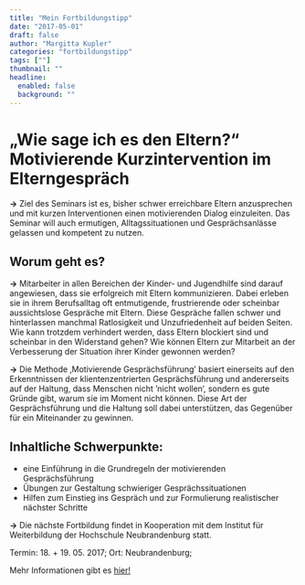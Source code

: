 ```yaml
---
title: "Mein Fortbildungstipp"
date: "2017-05-01"
draft: false
author: "Margitta Kupler"
categories: "fortbildungstipp"
tags: [""]
thumbnail: ""
headline:
  enabled: false
  background: ""
---
```


# „Wie sage ich es den Eltern?“ Motivierende Kurzintervention im Elterngespräch

**→** Ziel des Seminars ist es, bisher schwer erreichbare Eltern anzusprechen
und mit kurzen Interventionen einen motivierenden Dialog einzuleiten. Das
Seminar will auch ermutigen, Alltagssituationen und Gesprächsanlässe gelassen
und kompetent zu nutzen.

<!--more-->

## Worum geht es?

**→** Mitarbeiter in allen Bereichen der Kinder- und Jugendhilfe sind darauf
angewiesen, dass sie erfolgreich mit Eltern kommunizieren. Dabei erleben sie
in ihrem Berufsalltag oft entmutigende, frustrierende oder scheinbar
aussichtslose Gespräche mit Eltern. Diese Gespräche fallen schwer und
hinterlassen manchmal Ratlosigkeit und Unzufriedenheit auf beiden Seiten. Wie
kann trotzdem verhindert werden, dass Eltern blockiert sind und scheinbar in
den Widerstand gehen? Wie können Eltern zur Mitarbeit an der Verbesserung der
Situation ihrer Kinder gewonnen werden?

**→** Die Methode ‚Motivierende Gesprächsführung’ basiert einerseits auf den
Erkenntnissen der klientenzentrierten Gesprächsführung und andererseits auf
der Haltung, dass Menschen nicht ’nicht wollen‘, sondern es gute Gründe gibt,
warum sie im Moment nicht können. Diese Art der Gesprächsführung und die
Haltung soll dabei unterstützen, das Gegenüber für ein Miteinander zu
gewinnen.

## Inhaltliche Schwerpunkte:

  * eine Einführung in die Grundregeln der motivierenden Gesprächsführung
  * Übungen zur Gestaltung schwieriger Gesprächssituationen
  * Hilfen zum Einstieg ins Gespräch und zur Formulierung realistischer nächster Schritte

**→** Die nächste Fortbildung findet in Kooperation mit dem Institut für
Weiterbildung der Hochschule Neubrandenburg statt.

Termin: 18. + 19. 05. 2017; Ort: Neubrandenburg;

Mehr Informationen gibt es [hier!](https://www.ifw.hs-nb.de/weiterbildung-elementarpaedagogik-einzelseminare/582-fe02-2017-wie-sage-ich-es-den-eltern/
"Motivierende Kurzintervention")

